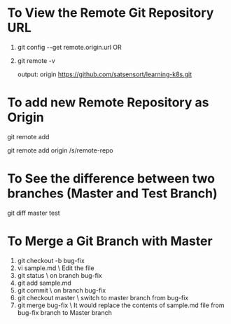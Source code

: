 # To View the Remote Git Repository URL 
1. git config --get remote.origin.url
         OR
2.  git remote -v

    output:
    origin  https://github.com/satsensort/learning-k8s.git

# To add new Remote Repository as Origin 

git remote add <repo-name> <repo-url>

git remote add origin /s/remote-repo

# To See the difference between two branches (Master and Test Branch)

git diff master test

# To Merge a Git Branch with Master

1. git checkout -b bug-fix
2. vi sample.md \\ Edit the file 
3. git status \\ on branch bug-fix
4. git add sample.md 
5. git commit \\ on branch bug-fix
6. git checkout master \\ switch to master branch from bug-fix
7. git merge bug-fix \\ It would replace the contents of sample.md file from bug-fix branch to Master branch
